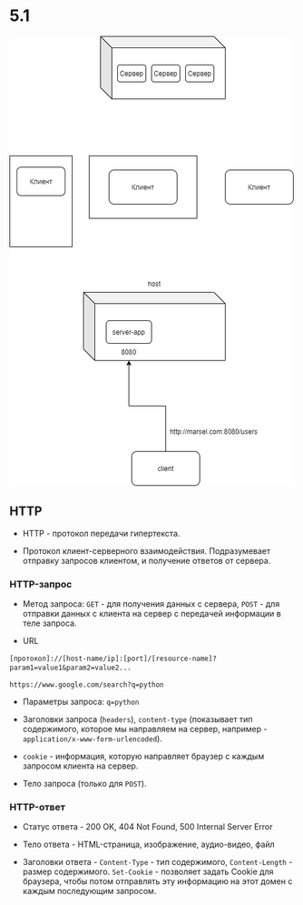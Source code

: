 # 5.1

![Web](img/1.png) 

## HTTP

* HTTP - протокол передачи гипертекста.

* Протокол клиент-серверного взаимодействия. Подразумевает отправку запросов клиентом, и получение ответов от сервера.

### HTTP-запрос

* Метод запроса: `GET` - для получения данных с сервера, `POST` - для отправки данных с клиента на сервер с передачей информации в теле запроса.

* URL

```
[протокол]://[host-name/ip]:[port]/[resource-name]?param1=value1&param2=value2...
```

```
https://www.google.com/search?q=python
```

* Параметры запроса: `q=python`

* Заголовки запроса (`headers`), `content-type` (показывает тип содержимого, которое мы направляем на сервер, например - `application/x-www-form-urlencoded`).

* `cookie` - информация, которую направляет браузер с каждым запросом клиента на сервер.

* Тело запроса (только для `POST`).


### HTTP-ответ

* Статус ответа - 200 OK, 404 Not Found, 500 Internal Server Error

* Тело ответа - HTML-страница, изображение, аудио-видео, файл

* Заголовки ответа - `Content-Type` - тип содержимого, `Content-Length` - размер содержимого. `Set-Cookie` - позволяет задать Cookie для браузера, чтобы потом отправлять эту информацию на этот домен с каждым последующим запросом.